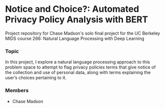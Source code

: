 # Notice and Choice?: Automated Privacy Policy Analysis with BERT
Project repository for Chase Madson's solo final project for the UC Berkeley MIDS course 266: Natural Language Processing with Deep Learning

### Topic
In this project, I explore a natural language processing approach to this problem space to attempt to flag privacy policies terms that give notice of the collection and use of personal data, along with terms explaining the user’s choices pertaining to it. 

### Members
- Chase Madson
